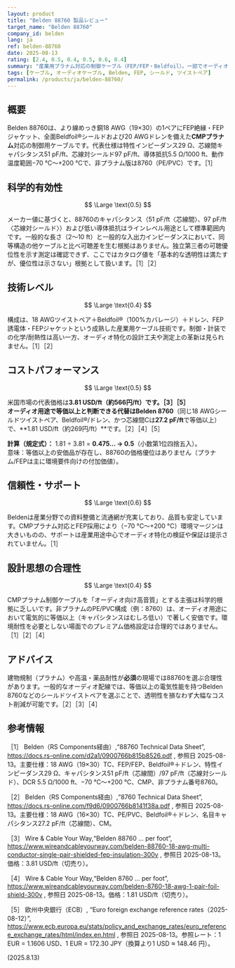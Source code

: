 ```yaml
---
layout: product
title: "Belden 88760 製品レビュー"
target_name: "Belden 88760"
company_id: belden
lang: ja
ref: belden-88760
date: 2025-08-13
rating: [2.4, 0.5, 0.4, 0.5, 0.6, 0.4]
summary: "産業用プラナム対応の制御ケーブル（FEP/FEP・Beldfoil）。一部でオーディオ向けとされるが、電気性能は標準的で、等価品より著しく高価"
tags: [ケーブル, オーディオケーブル, Belden, FEP, シールド, ツイストペア]
permalink: /products/ja/belden-88760/
---
```


## 概要

Belden 88760は、より線めっき銅18 AWG（19×30）の1ペアにFEP絶縁・FEPジャケット、全面Beldfoil®シールドおよび20 AWGドレンを備えた**CMPプラナム**対応の制御用ケーブルです。代表仕様は特性インピーダンス29 Ω、芯線間キャパシタンス51 pF/ft、芯線対シールド97 pF/ft、導体抵抗5.5 Ω/1000 ft、動作温度範囲−70 °C〜+200 °Cで、非プラナム版は8760（PE/PVC）です。［1］

## 科学的有効性

$$ \Large \text{0.5} $$

メーカー値に基づくと、88760のキャパシタンス（51 pF/ft〈芯線間〉、97 pF/ft〈芯線対シールド〉）および低い導体抵抗はラインレベル用途として標準範囲内です。一般的な長さ（2〜10 ft）と一般的な入出力インピーダンスにおいて、同等構造の他ケーブルと比べ可聴差を生む根拠はありません。独立第三者の可聴優位性を示す測定は確認できず、ここではカタログ値を「基本的な透明性は満たすが、優位性は示さない」根拠として扱います。［1］［2］

## 技術レベル

$$ \Large \text{0.4} $$

構成は、18 AWGツイストペア＋Beldfoil®（100%カバレージ）＋ドレン、FEP誘電体・FEPジャケットという成熟した産業用ケーブル技術です。制御・計装での化学/耐熱性は高い一方、オーディオ特化の設計工夫や測定上の革新は見られません。［1］［2］

## コストパフォーマンス

$$ \Large \text{0.5} $$

米国市場の代表価格は**3.81 USD/ft（約566円/ft）**です。［3］［5］  
オーディオ用途で等価以上と判断できる代替は**Belden 8760**（同じ18 AWGシールドツイストペア、Beldfoil®/ドレン、かつ芯線間Cは**27.2 pF/ft**で等価以上）で、**1.81 USD/ft（約269円/ft）**です。［2］［4］［5］

**計算（規定式）：** 1.81 ÷ 3.81 = **0.475… → 0.5**（小数第1位四捨五入）。  
意味：等価以上の安価品が存在し、88760の価格優位はありません（プラナム/FEPは主に環境要件向けの付加価値）。

## 信頼性・サポート

$$ \Large \text{0.6} $$

Beldenは産業分野での資料整備と流通網が充実しており、品質も安定しています。CMPプラナム対応とFEP採用により（−70 °C〜+200 °C）環境マージンは大きいものの、サポートは産業用途中心でオーディオ特化の検証や保証は提示されていません。［1］

## 設計思想の合理性

$$ \Large \text{0.4} $$

CMPプラナム制御ケーブルを「オーディオ向け高音質」とする主張は科学的根拠に乏しいです。非プラナムのPE/PVC構成（例：8760）は、オーディオ用途において電気的に等価以上（キャパシタンスはむしろ低い）で著しく安価です。環境耐性を必要としない場面でのプレミアム価格設定は合理的ではありません。［1］［2］［4］

## アドバイス

建物規制（プラナム）や高温・薬品耐性が**必須**の現場では88760を選ぶ合理性があります。一般的なオーディオ配線では、等価以上の電気性能を持つBelden 8760などのシールドツイストペアを選ぶことで、透明性を損なわず大幅なコスト削減が可能です。［2］［3］［4］

## 参考情報

［1］ Belden（RS Components経由）,“88760 Technical Data Sheet”, https://docs.rs-online.com/d2a1/0900766b815b8526.pdf , 参照日 2025-08-13。主要仕様：18 AWG（19×30）TC、FEP/FEP、Beldfoil®＋ドレン、特性インピーダンス29 Ω、キャパシタンス51 pF/ft（芯線間）/97 pF/ft（芯線対シールド）、DCR 5.5 Ω/1000 ft、−70 °C〜+200 °C、CMP、非プラナム番号8760。

［2］ Belden（RS Components経由）,“8760 Technical Data Sheet”, https://docs.rs-online.com/f9d6/0900766b8141f38a.pdf , 参照日 2025-08-13。主要仕様：18 AWG（16×30）TC、PE/PVC、Beldfoil®＋ドレン、名目キャパシタンス27.2 pF/ft（芯線間）、CM。

［3］ Wire & Cable Your Way,“Belden 88760 … per foot”, https://www.wireandcableyourway.com/belden-88760-18-awg-multi-conductor-single-pair-shielded-fep-insulation-300v , 参照日 2025-08-13。価格：3.81 USD/ft（切売り）。

［4］ Wire & Cable Your Way,“Belden 8760 … per foot”, https://www.wireandcableyourway.com/belden-8760-18-awg-1-pair-foil-shield-300v , 参照日 2025-08-13。価格：1.81 USD/ft（切売り）。

［5］ 欧州中央銀行（ECB）, “Euro foreign exchange reference rates（2025-08-12）”, https://www.ecb.europa.eu/stats/policy_and_exchange_rates/euro_reference_exchange_rates/html/index.en.html , 参照日 2025-08-13。参照レート：1 EUR = 1.1606 USD、1 EUR = 172.30 JPY（換算より1 USD ≈ 148.46 円）。

(2025.8.13)

